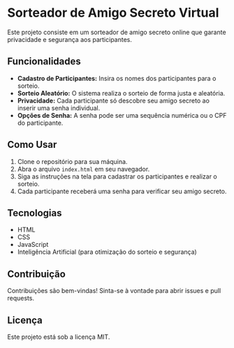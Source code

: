 # Sorteador de Amigo Secreto Virtual

Este projeto consiste em um sorteador de amigo secreto online que garante privacidade e segurança aos participantes.

## Funcionalidades

* **Cadastro de Participantes:** Insira os nomes dos participantes para o sorteio.
* **Sorteio Aleatório:** O sistema realiza o sorteio de forma justa e aleatória.
* **Privacidade:** Cada participante só descobre seu amigo secreto ao inserir uma senha individual.
* **Opções de Senha:** A senha pode ser uma sequência numérica ou o CPF do participante.

## Como Usar

1.  Clone o repositório para sua máquina.
2.  Abra o arquivo `index.html` em seu navegador.
3.  Siga as instruções na tela para cadastrar os participantes e realizar o sorteio.
4.  Cada participante receberá uma senha para verificar seu amigo secreto.

## Tecnologias

* HTML
* CSS
* JavaScript
* Inteligência Artificial (para otimização do sorteio e segurança)

## Contribuição

Contribuições são bem-vindas! Sinta-se à vontade para abrir issues e pull requests.

## Licença

Este projeto está sob a licença MIT.
